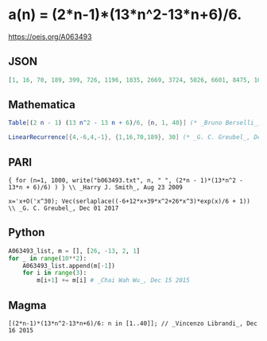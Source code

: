 # a\(n\) \= \(2\*n\-1\)\*\(13\*n^2\-13\*n\+6\)/6\.
https://oeis.org/A063493
## JSON
```JSON
[1, 16, 70, 189, 399, 726, 1196, 1835, 2669, 3724, 5026, 6601, 8475, 10674, 13224, 16151, 19481, 23240, 27454, 32149, 37351, 43086, 49380, 56259, 63749, 71876, 80666, 90145, 100339, 111274, 122976, 135471, 148785, 162944, 177974, 193901]
```
## Mathematica
```Mathematica
Table[(2 n - 1) (13 n^2 - 13 n + 6)/6, {n, 1, 40}] (* _Bruno Berselli_, Dec 16 2015 *)
```
```Mathematica
LinearRecurrence[{4,-6,4,-1}, {1,16,70,189}, 30] (* _G. C. Greubel_, Dec 01 2017 *)
```
## PARI
```PARI
{ for (n=1, 1000, write("b063493.txt", n, " ", (2*n - 1)*(13*n^2 - 13*n + 6)/6) ) } \\ _Harry J. Smith_, Aug 23 2009
```
```PARI
x='x+O('x^30); Vec(serlaplace((-6+12*x+39*x^2+26*x^3)*exp(x)/6 + 1)) \\ _G. C. Greubel_, Dec 01 2017
```
## Python
```Python
A063493_list, m = [], [26, -13, 2, 1]
for _ in range(10**2):
    A063493_list.append(m[-1])
    for i in range(3):
        m[i+1] += m[i] # _Chai Wah Wu_, Dec 15 2015
```
## Magma
```Magma
[(2*n-1)*(13*n^2-13*n+6)/6: n in [1..40]]; // _Vincenzo Librandi_, Dec 16 2015
```
